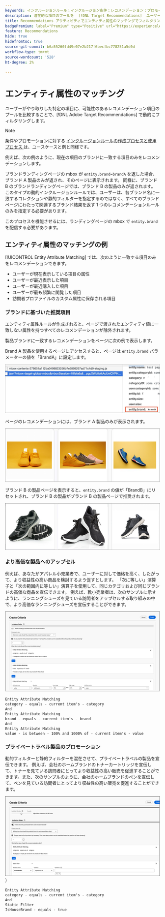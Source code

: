 ```yaml
---
keywords: インクルージョンルール；インクルージョン条件；レコメンデーション；プロモーション；動的；動的フィルタリング；動的；エンティティ属性のマッチング
description: 潜在的な項目のプールを  [!DNL Target Recommendations]  ユーザーがやり取りした特定の項目と比較することで、で動的にフィルタリングする方法を説明します。
title: Recommendations アクティビティでエンティティ属性のマッチングでフィルタリングするにはどうすればよいですか？
badgePremium: label="Premium" type="Positive" url="https://experienceleague.adobe.com/docs/target/using/introduction/intro.html?lang=ja#premium newtab=true" tooltip="Target Premium に含まれる機能を確認してください。"
feature: Recommendations
hide: true
hidefromtoc: true
source-git-commit: b6a55260fd49e07e2b217f6becfbc778251a5d0d
workflow-type: tm+mt
source-wordcount: '528'
ht-degree: 2%

---
```


# エンティティ属性のマッチング

ユーザーがやり取りした特定の項目に、可能性のあるレコメンデーション項目のプールを比較することで、[!DNL Adobe Target Recommendations] で動的にフィルタリングします。

>[!NOTE]
>
>条件やプロモーションに対する [ インクルージョンルールの作成プロセスと使用プロセス ](/help/main/c-recommendations/c-algorithms/use-dynamic-and-static-inclusion-rules.md) は、ユースケースと例と同様です。

例えば、次の例のように、現在の項目のブランドに一致する項目のみをレコメンデーションします。

ブランドランディングページの mbox が `entity.brand=brandA` を返した場合、ブランド A 製品のみが返され、そのページに表示されます。 同様に、ブランド B のブランドランディングページでは、ブランド B の製品のみが返されます。 このタイプの動的インクルージョンルールでは、ユーザーは、各ブランド名に一致するコレクションや静的フィルターを指定するのではなく、すべてのブランドページにわたって関連するブランド結果を返す 1 つのレコメンデーションルールのみを指定する必要があります。

このプロセスを機能させるには、ランディングページの mbox で `entity.brand` を配信する必要があります。

## エンティティ属性のマッチングの例

[!UICONTROL Entity Attribute Matching] では、次のように一致する項目のみをレコメンデーションできます。

* ユーザーが現在表示している項目の属性
* ユーザーが最近表示した項目
* ユーザーが最近購入した項目
* ユーザーが最も頻繁に閲覧した項目
* 訪問者プロファイルのカスタム属性に保存される項目

### ブランドに基づいた推奨項目

エンティティ属性ルールが作成されると、ページで渡されたエンティティ値に一致しない属性を持つすべてのレコメンデーションが除外されます。

製品ブランドに一致するレコメンデーションをページに次の例で表示します。

Brand A 製品を使用するページにアクセスすると、ページは `entity.brand` パラメーターの値を「BrandA」に設定します。

![Target 呼び出しの例 ](/help/main/c-recommendations/c-algorithms/assets/example-target-call.png)

ページのレコメンデーションには、ブランド A 製品のみが表示されます。

![Brand A の推奨事項 ](/help/main/c-recommendations/c-algorithms/assets/brandA.png)

ブランド B の製品ページを表示すると、`entity.brand` の値が「BrandB」にリセットされ、ブランド B の製品がブランド B の製品ページで推奨されます。

![ ブランド B の推奨事項 ](/help/main/c-recommendations/c-algorithms/assets/brandB.png)

### より高価な製品へのアップセル

例えば、あなたがアパレル小売業者で、ユーザーに対して価格を高く、したがって、より収益性の高い商品を検討するよう促すとします。 「次に等しい」演算子と「次の範囲内に等しい」演算子を使用して、同じカテゴリおよび同じブランドの高価な商品を宣伝できます。 例えば、靴小売業者は、次のサンプルに示すように、ランニングシューズを見ている訪問者をアップセルする取り組みの中で、より高価なランニングシューズを宣伝することができます。

![ アップセル ](/help/main/c-recommendations/c-algorithms/assets/upsell-new.png)

```
Entity Attribute Matching
category - equals - current item's - category 
And 
Entity Attribute Matching
brand - equals - current item's - brand 
And 
Entity Attribute Matching
value - is between - 100% and 1000% of - current item's - value
```

### プライベートラベル製品のプロモーション

動的フィルターと静的フィルターを混在させて、プライベートラベルの製品を宣伝できます。 例えば、会社のホームブランドのトナーカートリッジを宣伝して、トナーを見ている訪問者にとってより収益性の高い販売を促進することができます。また、次のサンプルのように、会社のホームブランドのペンを宣伝して、ペンを見ている訪問者にとってより収益性の高い販売を促進することができます。

![ ハウスブランド ](/help/main/c-recommendations/c-algorithms/assets/housebrand-new.png)
）

```
Entity Attribute Matching
category - equals - current item's - category 
And
Static Filter
IsHouseBrand - equals - true
```
